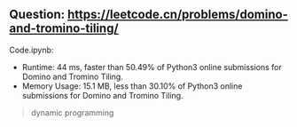 ## Question: https://leetcode.cn/problems/domino-and-tromino-tiling/

Code.ipynb:
* Runtime: 44 ms, faster than 50.49% of Python3 online submissions for Domino and Tromino Tiling.
* Memory Usage: 15.1 MB, less than 30.10% of Python3 online submissions for Domino and Tromino Tiling.
> dynamic programming